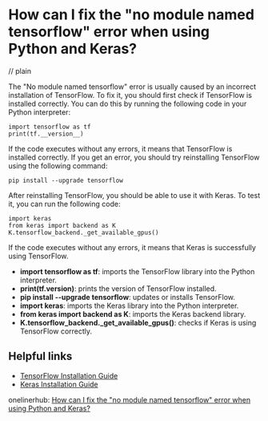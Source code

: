 # How can I fix the "no module named tensorflow" error when using Python and Keras?
// plain

The "No module named tensorflow" error is usually caused by an incorrect installation of TensorFlow. To fix it, you should first check if TensorFlow is installed correctly. You can do this by running the following code in your Python interpreter:

```
import tensorflow as tf
print(tf.__version__)
```

If the code executes without any errors, it means that TensorFlow is installed correctly. If you get an error, you should try reinstalling TensorFlow using the following command:

```
pip install --upgrade tensorflow
```

After reinstalling TensorFlow, you should be able to use it with Keras. To test it, you can run the following code:

```
import keras
from keras import backend as K
K.tensorflow_backend._get_available_gpus()
```

If the code executes without any errors, it means that Keras is successfully using TensorFlow.

- **import tensorflow as tf**: imports the TensorFlow library into the Python interpreter.
- **print(tf.__version__)**: prints the version of TensorFlow installed.
- **pip install --upgrade tensorflow**: updates or installs TensorFlow.
- **import keras**: imports the Keras library into the Python interpreter.
- **from keras import backend as K**: imports the Keras backend library.
- **K.tensorflow_backend._get_available_gpus()**: checks if Keras is using TensorFlow correctly.

## Helpful links
- [TensorFlow Installation Guide](https://www.tensorflow.org/install)
- [Keras Installation Guide](https://keras.io/#installation)

onelinerhub: [How can I fix the "no module named tensorflow" error when using Python and Keras?](https://onelinerhub.com/python-keras/how-can-i-fix-the--no-module-named-tensorflow--error-when-using-python-and-keras)